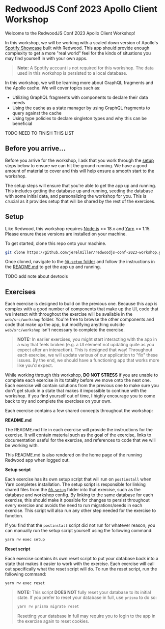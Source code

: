 # RedwoodJS Conf 2023 Apollo Client Workshop

Welcome to the RedwoodJS Conf 2023 Apollo Client Workshop!

In this workshop, we will be working with a scaled down version of Apollo's [Spotify Showcase](https://github.com/apollographql/spotify-showcase) built with Redwood. This app should provide enough complexity to get a more "real world" feel for the kinds of situations you may find yourself in with your own apps.

> **Note:** A Spotify account is not required for this workshop. The data used in this workshop is persisted to a local database.

In this workshop, we will be learning more about GraphQL fragments and the Apollo cache. We will cover topics such as:

- Utilizing GraphQL fragments with components to declare their data needs
- Using the cache as a state manager by using GraphQL fragments to query against the cache
- Using type policies to declare singleton types and why this can be beneficial

TODO NEED TO FINISH THIS LIST

## Before you arrive...

Before you arrive for the workshop, I ask that you work through the [setup](#setup) steps below to ensure we can hit the ground running. We have a good amount of material to cover and this will help ensure a smooth start to the workshop.

The setup steps will ensure that you're able to get the app up and running. This includes getting the database up and running, seeding the database with some initial data, and personalizing the workshop for you. This is crucial as it provides setup that will be shared by the rest of the exercises.

## Setup

Like Redwood, this workshop requires [Node.js](https://nodejs.org/en/) >= 18.x and [Yarn](https://yarnpkg.com/) >= 1.15. Please ensure these versions are installed on your machine.

To get started, clone this repo onto your machine.

```sh
git clone https://github.com/jerelmiller/redwoodjs-conf-2023-workshop.git
```

Once cloned, navigate to the [`00-setup` folder](./00-setup/) and follow the instructions in the [README.md](./00-setup/README.md) to get the app up and running.

TODO add note about devtools

## Exercises

Each exercise is designed to build on the previous one. Because this app is complex with a good number of components that make up the UI, code that we interact with throughout the exercise will be available in the `web/src/workshop` folder. You're free to browse the other components and code that make up the app, but modifying anything outside `web/src/workshop` isn't necessary to complete the exercise.

> **NOTE:** In earlier exercises, you might start interacting with the app in a way that feels broken (e.g. a UI element not updating quite as you expect after an interaction). This is designed that way! Throughout each exercise, we will update various of our application to "fix" these issues. By the end, we should have a functioning app that works more like you'd expect.

While working through this workshop, **DO NOT STRESS** if you are unable to complete each exercise in its totality before we move onto the next one. Each exercise will contain solutions from the previous one to make sure you don't get stuck in a state that makes it impossible to continue with the workshop. If you find yourself out of time, I highly encourage you to come back to try and complete the exercises on your own.

Each exercise contains a few shared concepts throughout the workshop:

**README.md**

The README.md file in each exercise will provide the instructions for the exercise. It will contain material such as the goal of the exercise, links to documentation useful for the exercise, and references to code that we will be working with.

This README.md is also rendered on the home page of the running Redwood app when logged out.

**Setup script**

Each exercise has its own setup script that will run on `postinstall` when Yarn completes installation. The setup script is responsible for linking shared files from the [`00-setup`](./00-setup/) folder into that exercise, such as the database and workshop config. By linking to the same database for each exercise, this should make it possible for changes to persist throughout every exercise and avoids the need to run migrations/seeds in each exercise. This script will also run any other step needed for the exercise to function.

If you find that the `postinstall` script did not run for whatever reason, you can manually run the setup script yourself using the following command:

```sh
yarn rw exec setup
```

**Reset script**

Each exercise contains its own reset script to put your database back into a state that makes it easier to work with the exercise. Each exercise will call out specifically what the reset script will do. To run the reset script, run the following command:

```
yarn rw exec reset
```

> **NOTE:** This script **DOES NOT** fully reset your database to its initial state. If you prefer to reset your database in full, use `prisma` to do so:
>
> ```sh
> yarn rw prisma migrate reset
> ```
>
> Resetting your database in full may require you to login to the app in the exercise again to reset cookies.
